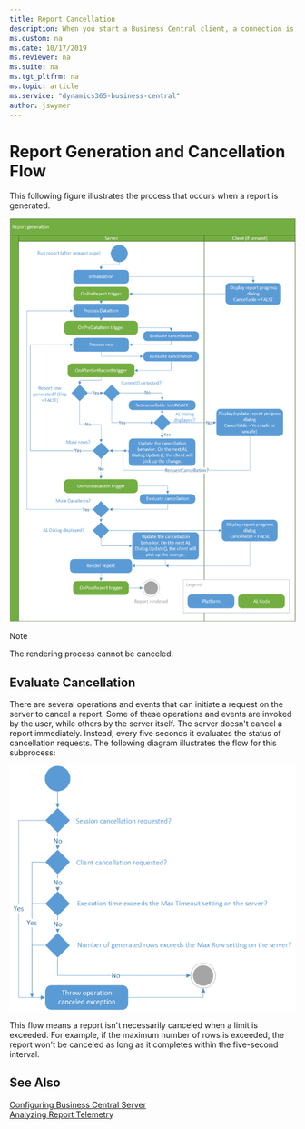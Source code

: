 ```yaml
---
title: Report Cancellation
description: When you start a Business Central client, a connection is established, and a corresponding session is added to the Business Central Server.
ms.custom: na
ms.date: 10/17/2019
ms.reviewer: na
ms.suite: na
ms.tgt_pltfrm: na
ms.topic: article
ms.service: "dynamics365-business-central"
author: jswymer
---
```

# Report Generation and Cancellation Flow

This following figure illustrates the process that occurs when a report is generated.

![Report generation](../developer/media/report-generation.png "Report generation")  

> [!NOTE]
> The rendering process cannot be canceled.

## Evaluate Cancellation
There are several operations and events that can initiate a request on the server to cancel a report. Some of these operations and events are invoked by the user, while others by the server itself. The server doesn't cancel a report immediately. Instead, every five seconds it evaluates the status of cancellation requests. The following diagram illustrates the flow for this subprocess:

![Report cancellation](../developer/media/report_cancellation.png "Report cancellation")  

This flow means a report isn't necessarily canceled when a limit is exceeded. For example, if the maximum number of rows is exceeded, the report won't be canceled as long as it completes within the five-second interval.

## See Also

[Configuring Business Central Server](configure-server-instance.md)  
[Analyzing Report Telemetry](telemetry-reports-trace.md)  